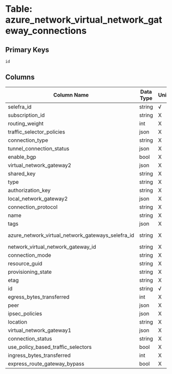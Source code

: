 # Table: azure_network_virtual_network_gateway_connections

## Primary Keys 

```
id
```


## Columns 

|  Column Name   |  Data Type  | Uniq | Nullable | Description | 
|  ----  | ----  | ----  | ----  | ---- | 
| selefra_id | string | √ | √ | primary keys value md5 | 
| subscription_id | string | X | √ |  | 
| routing_weight | int | X | √ |  | 
| traffic_selector_policies | json | X | √ |  | 
| connection_type | string | X | √ |  | 
| tunnel_connection_status | json | X | √ |  | 
| enable_bgp | bool | X | √ |  | 
| virtual_network_gateway2 | json | X | √ |  | 
| shared_key | string | X | √ |  | 
| type | string | X | √ |  | 
| authorization_key | string | X | √ |  | 
| local_network_gateway2 | json | X | √ |  | 
| connection_protocol | string | X | √ |  | 
| name | string | X | √ |  | 
| tags | json | X | √ |  | 
| azure_network_virtual_network_gateways_selefra_id | string | X | X | fk to azure_network_virtual_network_gateways.selefra_id | 
| network_virtual_network_gateway_id | string | X | √ |  | 
| connection_mode | string | X | √ |  | 
| resource_guid | string | X | √ |  | 
| provisioning_state | string | X | √ |  | 
| etag | string | X | √ |  | 
| id | string | √ | √ |  | 
| egress_bytes_transferred | int | X | √ |  | 
| peer | json | X | √ |  | 
| ipsec_policies | json | X | √ |  | 
| location | string | X | √ |  | 
| virtual_network_gateway1 | json | X | √ |  | 
| connection_status | string | X | √ |  | 
| use_policy_based_traffic_selectors | bool | X | √ |  | 
| ingress_bytes_transferred | int | X | √ |  | 
| express_route_gateway_bypass | bool | X | √ |  | 


